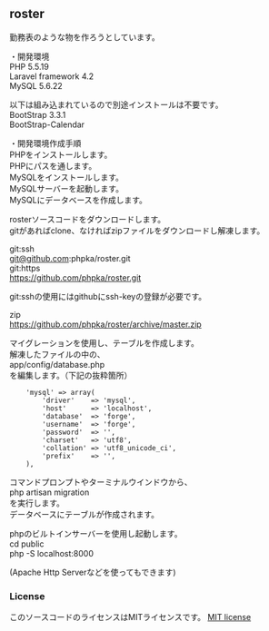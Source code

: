 ## roster  
  
勤務表のような物を作ろうとしています。  
  
・開発環境  
PHP 5.5.19  
Laravel framework 4.2  
MySQL 5.6.22  
  
以下は組み込まれているので別途インストールは不要です。  
BootStrap 3.3.1  
BootStrap-Calendar  
  
・開発環境作成手順  
PHPをインストールします。  
PHPにパスを通します。  
MySQLをインストールします。  
MySQLサーバーを起動します。  
MySQLにデータベースを作成します。  
  
  
  
rosterソースコードをダウンロードします。  
gitがあればclone、なければzipファイルをダウンロードし解凍します。  
  
git:ssh  
git@github.com:phpka/roster.git  
git:https  
https://github.com/phpka/roster.git  
  
git:sshの使用にはgithubにssh-keyの登録が必要です。  
  
zip  
https://github.com/phpka/roster/archive/master.zip  
  
  
  
マイグレーションを使用し、テーブルを作成します。  
解凍したファイルの中の、  
app/config/database.php  
を編集します。（下記の抜粋箇所）  
  
		'mysql' => array(  
			'driver'    => 'mysql',  
			'host'      => 'localhost',  
			'database'  => 'forge',  
			'username'  => 'forge',  
			'password'  => '',  
			'charset'   => 'utf8',  
			'collation' => 'utf8_unicode_ci',  
			'prefix'    => '',  
		),  
  
コマンドプロンプトやターミナルウインドウから、  
php artisan migration  
を実行します。  
データベースにテーブルが作成されます。  
  
  
  
phpのビルトインサーバーを使用し起動します。  
cd public  
php -S localhost:8000  
  
(Apache Http Serverなどを使ってもできます)  
  
### License  
  
このソースコードのライセンスはMITライセンスです。 [MIT license](http://opensource.org/licenses/MIT)  
